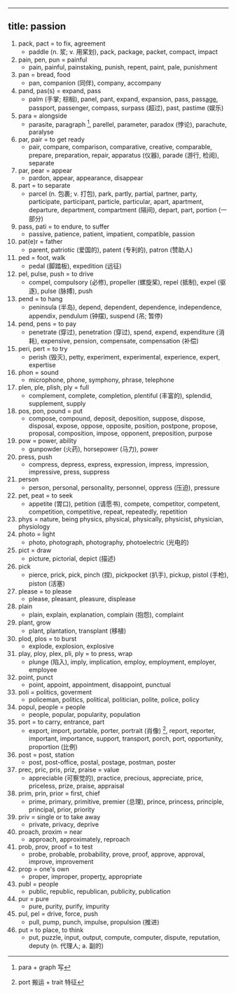 
---
title: passion
---

1. pack, pact = to fix, agreement
    - paddle (n. 浆; v. 用桨划), pack, package, packet, compact, impact
1. pain, pen, pun = painful
    - pain, painful, painstaking, punish, repent, paint, pale, punishment
1. pan = bread, food
    - pan, companion (同伴), company, accompany
1. pand, pas(s) = expand, pass
    - palm (手掌; 棕榈), panel, pant, expand, expansion, pass, pass[age](./名词后缀.md), passport, passenger, compass, surpass (超过), past, pastime (娱乐)
1. para = alongside
    - parasite, paragraph [^paragraph], parellel, parameter, paradox (悖论), parachute, paralyse
1. par, pair = to get ready
    - pair, compare, comparison, comparative, creative, comparable, prepare, preparation, repair, apparatus (仪器), parade (游行, 检阅), separate
1. par, pear = appear
    - pardon, appear, appearance, disappear
1. part = to separate
    - parcel (n. 包裹; v. 打包), park, partly, partial, partner, party, participate, participant, particle, particular, apart, apartment, departure, department, compartment (隔间), depart, part, portion (一部分)
1. pass, pati = to endure, to suffer
    - passive, patience, patient, impatient, compatible, passion
1. pat(e)r = father
    - parent, patriotic (爱国的), patent (专利的), patron (赞助人)
1. ped = foot, walk
    - pedal (脚踏板), expedition (远征)
1. pel, pulse, push = to drive
    - compel, compulsory (必修), propeller (螺旋桨), repel (抵制), expel (驱逐), pulse (脉搏), push
1. pend = to hang
    - peninsula (半岛), depend, dependent, dependence, independence, appendix, pendulum (钟摆), suspend (吊; 暂停)
1. pend, pens = to pay
    - penetrate (穿过), penetration (穿过), spend, expend, expenditure (消耗), expensive, pension, compensate, compensation (补偿)
1. peri, pert = to try
    - perish (毁灭), petty, experiment, experimental, experience, expert, expertise
1. phon = sound
    - microphone, phone, symphony, phrase, telephone
1. plen, ple, plish, ply = full
    - complement, complete, completion, plentiful (丰富的), splendid, supplement, supply
1. pos, pon, pound = put
    - compose, compound, deposit, deposition, suppose, dispose, disposal, expose, oppose, opposite, position, postpone, propose, proposal, composition, impose, opponent, preposition, purpose
1. pow = power, ability
    - gunpowder (火药), horsepower (马力), power
1. press, push
    - compress, depress, express, expression, impress, impression, impressive, press, suppress
1. person
    - person, personal, personality, personnel, oppress (压迫), pressure
1. pet, peat = to seek
    - appetite (胃口), petition (请愿书), compete, competitor, competent, competition, competitive, repeat, repeatedly, repetition
1. phys = nature, being
    physics, physical, physically, physicist, physician, physiology
1. photo = light
    - photo, photograph, photography, photoelectric (光电的)
1. pict = draw
    - picture, pictorial, depict (描述)
1. pick
    - pierce, prick, pick, pinch (捏), pickpocket (扒手), pickup, pistol (手枪), piston (活塞)
1. please = to please
    - please, pleasant, pleasure, displease
1. plain
    - plain, explain, explanation, complain (抱怨), complaint
1. plant, grow
    - plant, plantation, transplant (移植)
1. plod, plos = to burst
    - explode, explosion, explosive
1. play, ploy, plex, pli, ply = to press, wrap
    - plunge (陷入), imply, implication, employ, employment, employer, employee
1. point, punct
    - point, appoint, appointment, disappoint, punctual
1. poli = politics, goverment
    - policeman, politics, political, politician, polite, police, policy
1. popul, people = people
    - people, popular, popularity, population
1. port = to carry, entrance, part
    - export, import, portable, porter, portrait (肖像) [^portrait], report, reporter, important, importance, support, transport, porch, port, opportunity, proportion (比例)
1. post = post, station
    - post, post-office, postal, postage, postman, poster
1. prec, pric, pris, priz, praise = value
    - appreciable (可察觉的), practice, precious, appreciate, price, priceless, prize, praise, appraisal
1. prim, prin, prior = first, chief
    - prime, primary, primitive, premier (总理), prince, princess, principle, principal, prior, priority
1. priv = single or to take away
    - private, privacy, deprive
1. proach, proxim = near
    - approach, approximately, reproach
1. prob, prov, proof = to test
    - probe, probable, probability, prove, proof, approve, approval, improve, improvement
1. prop = one's own
    - proper, improper, proper[ty](./名词后缀.md), appropriate
1. publ = people
    - public, republic, republican, publicity, publication
1. pur = pure
    - pure, purity, purify, impurity
1. pul, pel = drive, force, push
    - pull, pump, punch, impulse, propulsion (推进)
1. put = to place, to think
    - put, puzzle, input, output, compute, computer, dispute, reputation, deputy (n. 代理人; a. 副的)

[^paragraph]: para + graph 写
[^paradox]: para + dox 看法
[^portrait]: port 搬运 + trait 特征
